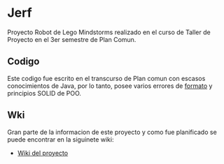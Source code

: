 # Jerf
Proyecto Robot de Lego Mindstorms realizado en el curso de Taller de Proyecto en el 3er semestre de Plan Comun.

## Codigo
Este codigo fue escrito en el transcurso de Plan comun con escasos conocimientos de Java, por lo tanto, posee varios errores de [formato](https://google.github.io/styleguide/javaguide.html) y principios SOLID de POO.

## Wki
Gran parte de la informacion de este proyecto y como fue planificado se puede encontrar en la siguinete wiki:

* [Wiki del proyecto](https://wiki.dcc.uchile.cl/TallerMindstorms/doku.php?id=18:g14)
